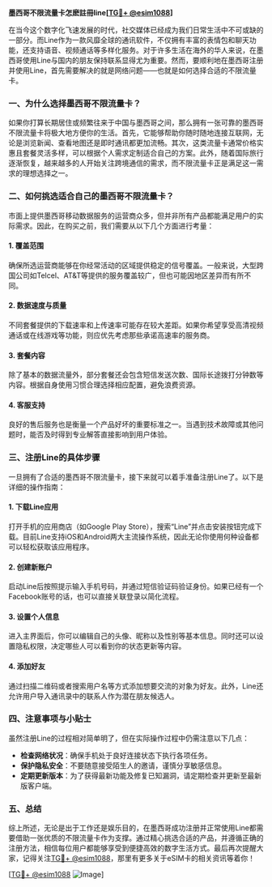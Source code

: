 **墨西哥不限流量卡怎麽註冊line[[TG💪+ @esim1088](https://t.me/s/esim1088)]**

在当今这个数字化飞速发展的时代，社交媒体已经成为我们日常生活中不可或缺的一部分。而Line作为一款风靡全球的通讯软件，不仅拥有丰富的表情包和聊天功能，还支持语音、视频通话等多样化服务。对于许多生活在海外的华人来说，在墨西哥使用Line与国内的朋友保持联系显得尤为重要。然而，要顺利地在墨西哥注册并使用Line，首先需要解决的就是网络问题——也就是如何选择合适的不限流量卡。

### 一、为什么选择墨西哥不限流量卡？

如果你打算长期居住或频繁往来于中国与墨西哥之间，那么拥有一张可靠的墨西哥不限流量卡将极大地方便你的生活。首先，它能够帮助你随时随地连接互联网，无论是浏览新闻、查看地图还是即时通讯都更加流畅。其次，这类流量卡通常价格实惠且套餐灵活多样，可以根据个人需求定制适合自己的方案。此外，随着国际旅行逐渐恢复，越来越多的人开始关注跨境通信的需求，而不限流量卡正是满足这一需求的理想选择之一。

### 二、如何挑选适合自己的墨西哥不限流量卡？

市面上提供墨西哥移动数据服务的运营商众多，但并非所有产品都能满足用户的实际需求。因此，在购买之前，我们需要从以下几个方面进行考量：

#### 1. 覆盖范围
确保所选运营商能够在你经常活动的区域提供稳定的信号覆盖。一般来说，大型跨国公司如Telcel、AT&T等提供的服务覆盖较广，但也可能因地区差异而有所不同。

#### 2. 数据速度与质量
不同套餐提供的下载速率和上传速率可能存在较大差距。如果你希望享受高清视频通话或在线游戏等功能，则应优先考虑那些承诺高速率的服务商。

#### 3. 套餐内容
除了基本的数据流量外，部分套餐还会包含短信发送次数、国际长途拨打分钟数等内容。根据自身使用习惯合理选择相应配置，避免浪费资源。

#### 4. 客服支持
良好的售后服务也是衡量一个产品好坏的重要标准之一。当遇到技术故障或其他问题时，能否及时得到专业解答直接影响到用户体验。

### 三、注册Line的具体步骤

一旦拥有了合适的墨西哥不限流量卡，接下来就可以着手准备注册Line了。以下是详细的操作指南：

#### 1. 下载Line应用
打开手机的应用商店（如Google Play Store），搜索“Line”并点击安装按钮完成下载。目前Line支持iOS和Android两大主流操作系统，因此无论你使用何种设备都可以轻松获取该应用程序。

#### 2. 创建新账户
启动Line后按照提示输入手机号码，并通过短信验证码验证身份。如果已经有一个Facebook账号的话，也可以直接关联登录以简化流程。

#### 3. 设置个人信息
进入主界面后，你可以编辑自己的头像、昵称以及性别等基本信息。同时还可以设置隐私权限，决定哪些人可以看到你的状态更新等内容。

#### 4. 添加好友
通过扫描二维码或者搜索用户名等方式添加想要交流的对象为好友。此外，Line还允许用户导入通讯录中的联系人作为潜在朋友候选人。

### 四、注意事项与小贴士

虽然注册Line的过程相对简单明了，但在实际操作过程中仍需注意以下几点：

- **检查网络状况**：确保手机处于良好连接状态下执行各项任务。
- **保护隐私安全**：不要随意接受陌生人的邀请，谨慎分享敏感信息。
- **定期更新版本**：为了获得最新功能及修复已知漏洞，请定期检查并更新至最新版客户端。

### 五、总结

综上所述，无论是出于工作还是娱乐目的，在墨西哥成功注册并正常使用Line都需要借助一张优质的不限流量卡作为支撑。通过精心挑选合适的产品，并遵循正确的注册方法，相信每位用户都能够享受到便捷高效的数字生活方式。最后再次提醒大家，记得关注[TG💪+ @esim1088](https://t.me/s/esim1088)，那里有更多关于eSIM卡的相关资讯等着你！

[[TG💪+ @esim1088](https://t.me/s/esim1088) ![Image](https://i.postimg.cc/4NQfJmqS/Snipaste-2025-05-13-00-14-12.png)]